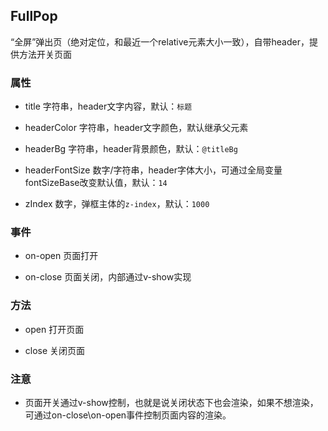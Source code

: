 ## FullPop

“全屏”弹出页（绝对定位，和最近一个relative元素大小一致），自带header，提供方法开关页面

### 属性

- title 字符串，header文字内容，默认：`标题`

- headerColor 字符串，header文字颜色，默认继承父元素

- headerBg 字符串，header背景颜色，默认：`@titleBg`

- headerFontSize 数字/字符串，header字体大小，可通过全局变量fontSizeBase改变默认值，默认：`14`

- zIndex 数字，弹框主体的`z-index`，默认：`1000`

### 事件

- on-open 页面打开

- on-close 页面关闭，内部通过v-show实现

### 方法

- open 打开页面

- close 关闭页面

### 注意

- 页面开关通过v-show控制，也就是说关闭状态下也会渲染，如果不想渲染，可通过on-close\on-open事件控制页面内容的渲染。
